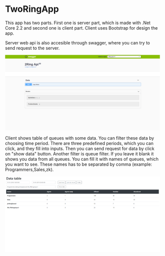 # TwoRingApp

This app has two parts. First one is server part, which is made with .Net Core 2.2 and second one is client part. Client uses Bootstrap
for design the app.

Server web api is also accesible through swagger, where you can try to send request to the server.

![Alt text](./screens/swagger.png?raw=true "screenshot web")

Client shows table of queues with some data. 
You can filter these data by choosing time period. There are three predefined periods, which you can click, and they fill into inputs. Then you can send request for data by click on "show data" button. Another filter is queue filter. If you leave it blank it shows you data from all queues. You can fill it with names of queues, which you want to see. These names has to be separated by comma (example: Programmers,Sales,zk).

![Alt text](./screens/client.png?raw=true "screenshot web")
